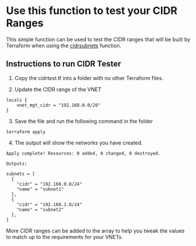 # Use this function to test your CIDR Ranges
This simple function can be used to test the CIDR ranges that will be built by Terraform when using the [cidrsubnets](https://www.terraform.io/docs/configuration/functions/cidrsubnet.html) function.


## Instructions to run CIDR Tester

1. Copy the cidrtest.tf into a folder with no other Terraform files.

2. Update the CIDR range of the VNET
```
locals {
    vnet_mgt_cidr = "192.168.0.0/20"
}

```
3. Save the file and run the following command in the folder
```
terraform apply
```
4. The output will show the networks you have created.
```
Apply complete! Resources: 0 added, 0 changed, 0 destroyed.

Outputs:

subnets = [
  {
    "cidr" = "192.168.0.0/24"
    "name" = "subnet1"
  },
  {
    "cidr" = "192.168.1.0/24"
    "name" = "subnet2"
  },
]
```

More CIDR ranges can be added to the array to help you tweak the values to match up to the requirements for your VNETs.